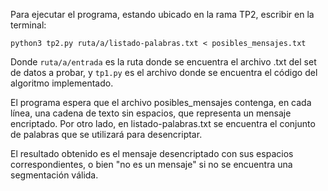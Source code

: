 Para ejecutar el programa, estando ubicado en la rama TP2, escribir en la terminal:

`python3 tp2.py ruta/a/listado-palabras.txt < posibles_mensajes.txt`

Donde `ruta/a/entrada` es la ruta donde se encuentra el archivo .txt del set de datos a probar, y `tp1.py` es el archivo donde se encuentra el código del algoritmo implementado.

El programa espera que el archivo posibles_mensajes contenga, en cada línea, una cadena de texto sin espacios, que representa un mensaje encriptado. Por otro lado, en listado-palabras.txt se encuentra el conjunto de palabras que se utilizará para desencriptar.

El resultado obtenido es el mensaje desencriptado con sus espacios correspondientes, o bien "no es un mensaje" si no se encuentra una segmentación válida.
